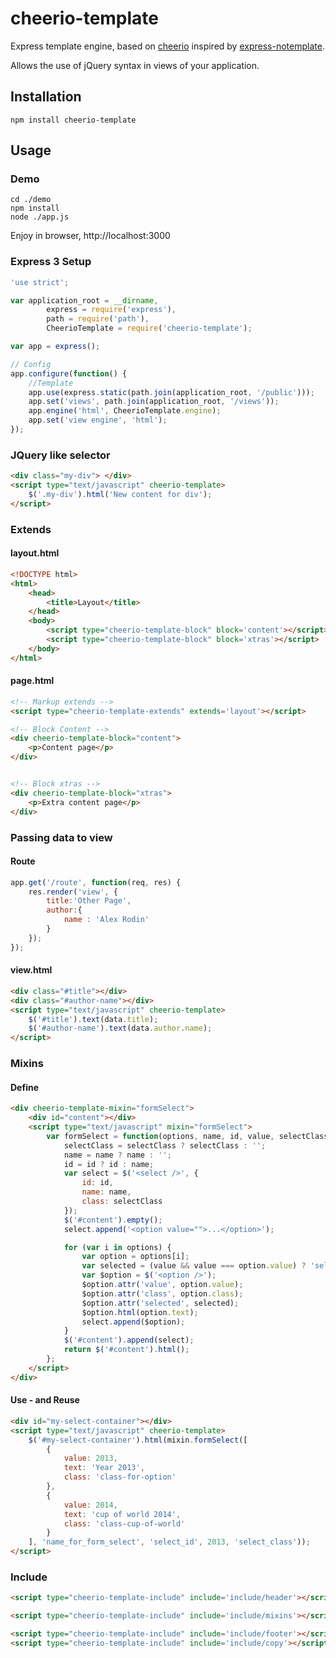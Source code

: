cheerio-template
==================

Express template engine, based on [cheerio](https://github.com/MatthewMueller/cheerio) inspired by
[express-notemplate](https://github.com/kapouer/express-notemplate).

Allows the use of jQuery syntax in views of your application.


## Installation
`npm install cheerio-template`

## Usage

### Demo

```shell
cd ./demo
npm install
node ./app.js
```

Enjoy in browser, http://localhost:3000

### Express 3 Setup
```js
'use strict';

var application_root = __dirname,
        express = require('express'),
        path = require('path'),
        CheerioTemplate = require('cheerio-template');

var app = express();

// Config
app.configure(function() {
    //Template
    app.use(express.static(path.join(application_root, '/public')));
    app.set('views', path.join(application_root, '/views'));
    app.engine('html', CheerioTemplate.engine);
    app.set('view engine', 'html');
});
```

### JQuery like selector
```html
<div class="my-div"> </div>
<script type="text/javascript" cheerio-template>
    $('.my-div').html('New content for div');
</script>
```

### Extends
#### layout.html
```html
<!DOCTYPE html>
<html>
    <head>
        <title>Layout</title>
    </head>
    <body>
        <script type="cheerio-template-block" block='content'></script>
        <script type="cheerio-template-block" block='xtras'></script>
    </body>
</html>
```

#### page.html
```html
<!-- Markup extends -->
<script type="cheerio-template-extends" extends='layout'></script>

<!-- Block Content -->
<div cheerio-template-block="content">
    <p>Content page</p>
</div>


<!-- Block xtras -->
<div cheerio-template-block="xtras">
    <p>Extra content page</p>
</div>
```


### Passing data to view
#### Route
```js
app.get('/route', function(req, res) {
    res.render('view', {
        title:'Other Page',
        author:{
            name : 'Alex Rodin'
        }
    });
});
```
#### view.html
```html
<div class="#title"></div>
<div class="#author-name"></div>
<script type="text/javascript" cheerio-template>
    $('#title').text(data.title);
    $('#author-name').text(data.author.name);
</script>
```



### Mixins
#### Define
```html
<div cheerio-template-mixin="formSelect">
    <div id="content"></div>
    <script type="text/javascript" mixin="formSelect">
        var formSelect = function(options, name, id, value, selectClass) {
            selectClass = selectClass ? selectClass : '';
            name = name ? name : '';
            id = id ? id : name;
            var select = $('<select />', {
                id: id,
                name: name,
                class: selectClass
            });
            $('#content').empty();
            select.append('<option value="">...</option>');

            for (var i in options) {
                var option = options[i];
                var selected = (value && value === option.value) ? 'selected' : undefined;
                var $option = $('<option />');
                $option.attr('value', option.value);
                $option.attr('class', option.class);
                $option.attr('selected', selected);
                $option.html(option.text);
                select.append($option);
            }
            $('#content').append(select);
            return $('#content').html();
        };
    </script>
</div>
```
#### Use - and Reuse
```html
<div id="my-select-container"></div>
<script type="text/javascript" cheerio-template>
    $('#my-select-container').html(mixin.formSelect([
        {
            value: 2013,
            text: 'Year 2013',
            class: 'class-for-option'
        },
        {
            value: 2014,
            text: 'cup of world 2014',
            class: 'class-cup-of-world'
        }
    ], 'name_for_form_select', 'select_id', 2013, 'select_class'));
</script>
```


### Include
```html
<script type="cheerio-template-include" include='include/header'></script>

<script type="cheerio-template-include" include='include/mixins'></script>

<script type="cheerio-template-include" include='include/footer'></script>
<script type="cheerio-template-include" include='include/copy'></script>
```
